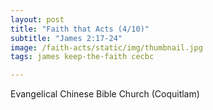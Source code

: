```yaml
---
layout: post
title: "Faith that Acts (4/10)"
subtitle: "James 2:17-24"
image: /faith-acts/static/img/thumbnail.jpg
tags: james keep-the-faith cecbc

---
```

Evangelical Chinese Bible Church (Coquitlam)
